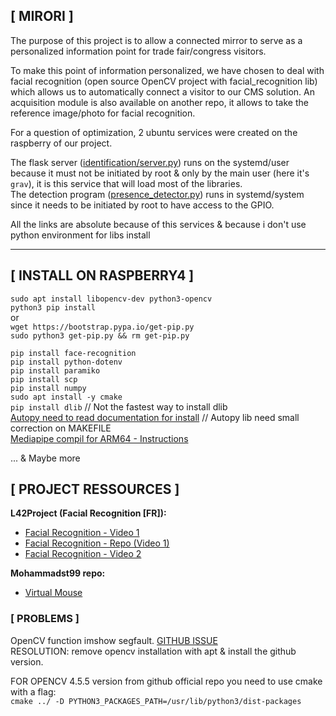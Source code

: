 ## [ MIRORI ]
The purpose of this project is to allow a connected mirror to serve as a personalized information point for trade fair/congress visitors.

To make this point of information personalized, we have chosen to deal with facial recognition (open source OpenCV project with facial_recognition lib) which allows us to automatically connect a visitor to our CMS solution. An acquisition module is also available on another repo, it allows to take the reference image/photo for facial recognition.

For a question of optimization, 2 ubuntu services were created on the raspberry of our project.

The flask server (<u>identification/server.py</u>) runs on the systemd/user because it must not be initiated by root & only by the main user (here it's `grav`), it is this service that will load most of the libraries.<br>
The detection program (<u>presence_detector.py</u>) runs in systemd/system since it needs to be initiated by root to have access to the GPIO.

All the links are absolute because of this services & because i don't use python environment for libs install
<hr>

## [ INSTALL ON RASPBERRY4 ]
`sudo apt install libopencv-dev python3-opencv`<br>
`python3 pip install`<br>
or
<br>
`wget https://bootstrap.pypa.io/get-pip.py`<br>
`sudo python3 get-pip.py && rm get-pip.py`<br>

`pip install face-recognition`<br>
`pip install python-dotenv`<br>
`pip install paramiko`<br>
`pip install scp`<br>
`pip install numpy`<br>
`sudo apt install -y cmake`<br>
`pip install dlib`  // Not the fastest way to install dlib<br> 
[Autopy need to read documentation for install](`https://pypi.org/project/autopy/`) // Autopy lib need small correction on MAKEFILE<br>
[Mediapipe compil for ARM64 - Instructions](https://github.com/jiuqiant/mediapipe_python_aarch64)

... & Maybe more

 ## [ PROJECT RESSOURCES ]<br>
<b>L42Project (Facial Recognition [FR]):</b> <br>
- [Facial Recognition - Video 1](https://www.youtube.com/watch?v=HHv_V2PkZGQ)
- [Facial Recognition - Repo (Video 1)](https://github.com/L42Project/Tutoriels/tree/master/Divers/tutoriel41)
- [Facial Recognition - Video 2](https://www.youtube.com/watch?v=tsiy3DgAKHk)

<b>Mohammadst99 repo:</b><br>
- [Virtual Mouse](https://github.com/mohammadst99/VirtualMouse_openCV)

 ### [ PROBLEMS ]
 OpenCV function imshow segfault. [GITHUB ISSUE](https://github.com/opencv/opencv-python/issues/572) <br>
 RESOLUTION: remove opencv installation with apt & install the github version.

  FOR OPENCV 4.5.5 version from github official repo you need to use cmake with a flag: <br>
  `` cmake ../ -D PYTHON3_PACKAGES_PATH=/usr/lib/python3/dist-packages ``
